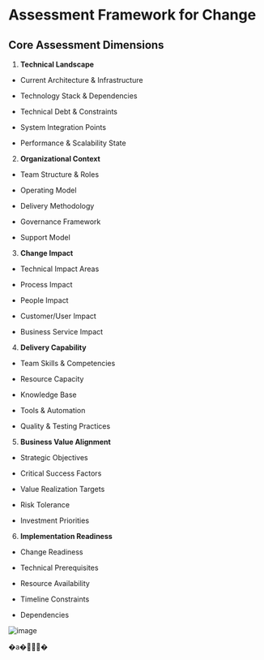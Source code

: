 # Assessment Framework for Change

## Core Assessment Dimensions

1. **Technical Landscape**

- Current Architecture & Infrastructure

- Technology Stack & Dependencies

- Technical Debt & Constraints

- System Integration Points

- Performance & Scalability State

2. **Organizational Context**

- Team Structure & Roles

- Operating Model

- Delivery Methodology

- Governance Framework

- Support Model

3. **Change Impact**

- Technical Impact Areas

- Process Impact

- People Impact

- Customer/User Impact

- Business Service Impact

4. **Delivery Capability**

- Team Skills & Competencies

- Resource Capacity

- Knowledge Base

- Tools & Automation

- Quality & Testing Practices

5. **Business Value Alignment**

- Strategic Objectives

- Critical Success Factors

- Value Realization Targets

- Risk Tolerance

- Investment Priorities

6. **Implementation Readiness**

- Change Readiness

- Technical Prerequisites

- Resource Availability

- Timeline Constraints

- Dependencies


![image](https://github.com/user-attachments/assets/b8da6b1d-1aeb-4059-9e1b-f127a097b849)


   �a��